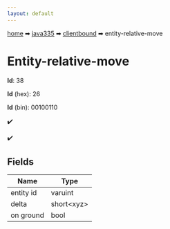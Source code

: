 ```yaml
---
layout: default
---
```


[home](/) ➡ [java335](/protocol/java335) ➡ [clientbound](/protocol/java335/clientbound) ➡ entity-relative-move

# Entity-relative-move

**Id**: 38

**Id** (hex): 26

**Id** (bin): 00100110

✔️

✔️

## Fields

Name | Type
---|---
entity id | varuint
delta | short&lt;xyz&gt;
on ground | bool

